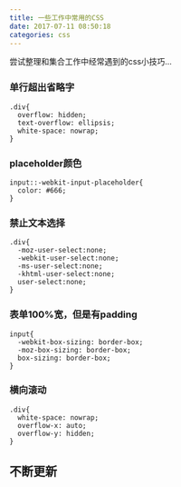 ```yaml
---
title: 一些工作中常用的CSS
date: 2017-07-11 08:50:18
categories: css
---
```


尝试整理和集合工作中经常遇到的css小技巧...


### 单行超出省略字
```
.div{
  overflow: hidden;
  text-overflow: ellipsis;
  white-space: nowrap; 
}
```

### placeholder颜色
```
input::-webkit-input-placeholder{
  color: #666;
}
```

### 禁止文本选择
```
.div{
  -moz-user-select:none;
  -webkit-user-select:none;
  -ms-user-select:none;
  -khtml-user-select:none;
  user-select:none;
}
```

### 表单100%宽，但是有padding
```
input{
  -webkit-box-sizing: border-box;
  -moz-box-sizing: border-box;
  box-sizing: border-box;
}
```


### 横向滚动
```
.div{
  white-space: nowrap;
  overflow-x: auto;
  overflow-y: hidden;
}
```

## 不断更新